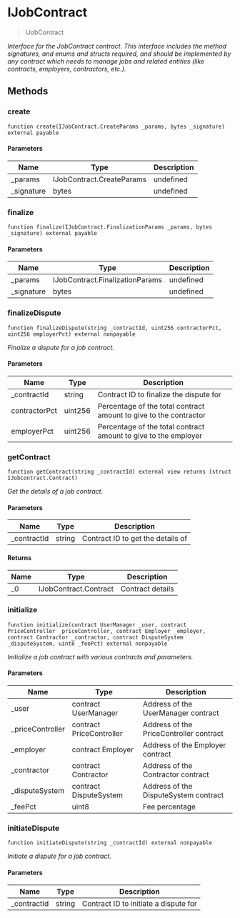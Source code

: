 # IJobContract



> IJobContract



*Interface for the JobContract contract. This interface includes the method signatures, and enums and structs required, and should be implemented by any contract which needs to manage jobs and related entities (like contracts, employers, contractors, etc.).*

## Methods

### create

```solidity
function create(IJobContract.CreateParams _params, bytes _signature) external payable
```





#### Parameters

| Name | Type | Description |
|---|---|---|
| _params | IJobContract.CreateParams | undefined |
| _signature | bytes | undefined |

### finalize

```solidity
function finalize(IJobContract.FinalizationParams _params, bytes _signature) external payable
```





#### Parameters

| Name | Type | Description |
|---|---|---|
| _params | IJobContract.FinalizationParams | undefined |
| _signature | bytes | undefined |

### finalizeDispute

```solidity
function finalizeDispute(string _contractId, uint256 contractorPct, uint256 employerPct) external nonpayable
```



*Finalize a dispute for a job contract.*

#### Parameters

| Name | Type | Description |
|---|---|---|
| _contractId | string | Contract ID to finalize the dispute for |
| contractorPct | uint256 | Percentage of the total contract amount to give to the contractor |
| employerPct | uint256 | Percentage of the total contract amount to give to the employer |

### getContract

```solidity
function getContract(string _contractId) external view returns (struct IJobContract.Contract)
```



*Get the details of a job contract.*

#### Parameters

| Name | Type | Description |
|---|---|---|
| _contractId | string | Contract ID to get the details of |

#### Returns

| Name | Type | Description |
|---|---|---|
| _0 | IJobContract.Contract | Contract details |

### initialize

```solidity
function initialize(contract UserManager _user, contract PriceController _priceController, contract Employer _employer, contract Contractor _contractor, contract DisputeSystem _disputeSystem, uint8 _feePct) external nonpayable
```



*Initialize a job contract with various contracts and parameters.*

#### Parameters

| Name | Type | Description |
|---|---|---|
| _user | contract UserManager | Address of the UserManager contract |
| _priceController | contract PriceController | Address of the PriceController contract |
| _employer | contract Employer | Address of the Employer contract |
| _contractor | contract Contractor | Address of the Contractor contract |
| _disputeSystem | contract DisputeSystem | Address of the DisputeSystem contract |
| _feePct | uint8 | Fee percentage |

### initiateDispute

```solidity
function initiateDispute(string _contractId) external nonpayable
```



*Initiate a dispute for a job contract.*

#### Parameters

| Name | Type | Description |
|---|---|---|
| _contractId | string | Contract ID to initiate a dispute for |




